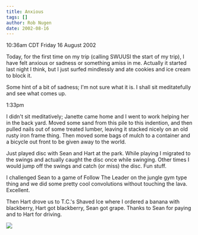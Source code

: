 ```yaml
---
title: Anxious
tags: []
author: Rob Nugen
date: 2002-08-16
---
```


<p class=date>10:36am CDT Friday 16 August 2002</p>

<p>Today, for the first time on my trip (calling SWUUSI the start of
my trip), I have felt anxious or sadness or something amiss in me.
Actually it started last night I think, but I just surfed mindlessly
and ate cookies and ice cream to block it.</p>

<p>Some hint of a bit of sadness; I'm not sure what it is.  I shall
sit meditatefully and see what comes up.</p>

<p class=date>1:33pm</p>

<p>I didn't sit meditatively; Janette came home and I went to work
helping her in the back yard.  Moved some sand from this pile to this
indention, and then pulled nails out of some treated lumber, leaving
it stacked nicely on an old rusty iron frame thing.  Then moved some
bags of mulch to a container and a bicycle out front to be given away
to the world.</p>

<p>Just played disc with Sean and Hart at the park.  While playing I
migrated to the swings and actually caught the disc once while
swinging.  Other times I would jump off the swings and catch (or miss)
the disc.  Fun stuff.</p>

<p>I challenged Sean to a game of Follow The Leader on the jungle gym
type thing and we did some pretty cool convolutions without touching
the lava.  Excellent.</p>

<p>Then Hart drove us to T.C.'s Shaved Ice where I ordered a banana
with blackberry, Hart got blackberry, Sean got grape.  Thanks to Sean
for paying and to Hart for driving.</p>

<p><img src="/images/rob/wL-ROB.gif"/></p>
